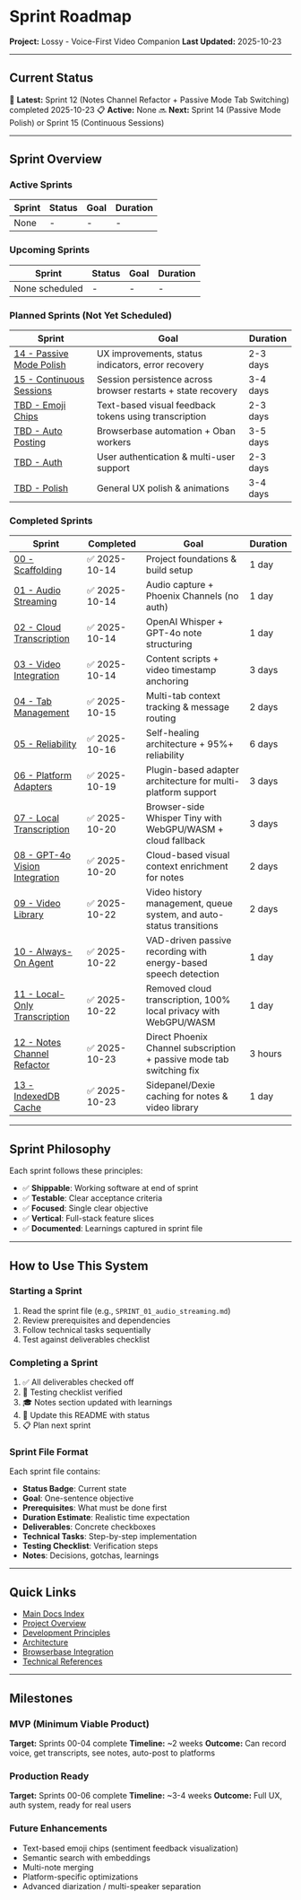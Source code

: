 # Sprint Roadmap

**Project:** Lossy - Voice-First Video Companion
**Last Updated:** 2025-10-23

---

## Current Status

🎉 **Latest:** Sprint 12 (Notes Channel Refactor + Passive Mode Tab Switching) completed 2025-10-23
📋 **Active:** None
🔜 **Next:** Sprint 14 (Passive Mode Polish) or Sprint 15 (Continuous Sessions)

---

## Sprint Overview

### Active Sprints

| Sprint | Status | Goal | Duration |
|--------|--------|------|----------|
| None | - | - | - |

### Upcoming Sprints

| Sprint | Status | Goal | Duration |
|--------|--------|------|----------|
| None scheduled | - | - | - |

### Planned Sprints (Not Yet Scheduled)

| Sprint | Goal | Duration |
|--------|------|----------|
| [14 - Passive Mode Polish](./SPRINT_14_passive_mode_polish.md) | UX improvements, status indicators, error recovery | 2-3 days |
| [15 - Continuous Sessions](./SPRINT_15_continuous_sessions.md) | Session persistence across browser restarts + state recovery | 3-4 days |
| [TBD - Emoji Chips](./planned/SPRINT_TBD_emoji_chips.md) | Text-based visual feedback tokens using transcription | 2-3 days |
| [TBD - Auto Posting](./planned/SPRINT_TBD_auto_posting.md) | Browserbase automation + Oban workers | 3-5 days |
| [TBD - Auth](./planned/SPRINT_TBD_auth.md) | User authentication & multi-user support | 2-3 days |
| [TBD - Polish](./planned/SPRINT_TBD_polish.md) | General UX polish & animations | 3-4 days |

### Completed Sprints

| Sprint | Completed | Goal | Duration |
|--------|-----------|------|----------|
| [00 - Scaffolding](./archive/SPRINT_00_scaffolding.md) | ✅ 2025-10-14 | Project foundations & build setup | 1 day |
| [01 - Audio Streaming](./archive/SPRINT_01_audio_streaming.md) | ✅ 2025-10-14 | Audio capture + Phoenix Channels (no auth) | 1 day |
| [02 - Cloud Transcription](./archive/SPRINT_02_transcription.md) | ✅ 2025-10-14 | OpenAI Whisper + GPT-4o note structuring | 1 day |
| [03 - Video Integration](./archive/SPRINT_03_video_integration.md) | ✅ 2025-10-14 | Content scripts + video timestamp anchoring | 3 days |
| [04 - Tab Management](./archive/SPRINT_04_tab_management.md) | ✅ 2025-10-15 | Multi-tab context tracking & message routing | 2 days |
| [05 - Reliability](./archive/SPRINT_05_reliability_improvements.md) | ✅ 2025-10-16 | Self-healing architecture + 95%+ reliability | 6 days |
| [06 - Platform Adapters](./archive/SPRINT_06_platform_adapters.md) | ✅ 2025-10-19 | Plugin-based adapter architecture for multi-platform support | 3 days |
| [07 - Local Transcription](./archive/SPRINT_07_local_transcription.md) | ✅ 2025-10-20 | Browser-side Whisper Tiny with WebGPU/WASM + cloud fallback | 3 days |
| [08 - GPT-4o Vision Integration](./archive/SPRINT_08_siglip_vision.md) | ✅ 2025-10-20 | Cloud-based visual context enrichment for notes | 2 days |
| [09 - Video Library](./archive/SPRINT_09_video_library.md) | ✅ 2025-10-22 | Video history management, queue system, and auto-status transitions | 2 days |
| [10 - Always-On Agent](./archive/SPRINT_10_always_on_agent.md) | ✅ 2025-10-22 | VAD-driven passive recording with energy-based speech detection | 1 day |
| [11 - Local-Only Transcription](./archive/SPRINT_11_local_only_transcription.md) | ✅ 2025-10-22 | Removed cloud transcription, 100% local privacy with WebGPU/WASM | 1 day |
| [12 - Notes Channel Refactor](./archive/SPRINT_12_notes_channel_refactor.md) | ✅ 2025-10-23 | Direct Phoenix Channel subscription + passive mode tab switching fix | 3 hours |
| [13 - IndexedDB Cache](./archive/SPRINT_13_indexeddb_cache.md) | ✅ 2025-10-23 | Sidepanel/Dexie caching for notes & video library | 1 day |

---

## Sprint Philosophy

Each sprint follows these principles:

- ✅ **Shippable**: Working software at end of sprint
- ✅ **Testable**: Clear acceptance criteria
- ✅ **Focused**: Single clear objective
- ✅ **Vertical**: Full-stack feature slices
- ✅ **Documented**: Learnings captured in sprint file

---

## How to Use This System

### Starting a Sprint

1. Read the sprint file (e.g., `SPRINT_01_audio_streaming.md`)
2. Review prerequisites and dependencies
3. Follow technical tasks sequentially
4. Test against deliverables checklist

### Completing a Sprint

1. ✅ All deliverables checked off
2. 📝 Testing checklist verified
3. 🎓 Notes section updated with learnings
4. 🔄 Update this README with status
5. 📋 Plan next sprint

### Sprint File Format

Each sprint file contains:
- **Status Badge**: Current state
- **Goal**: One-sentence objective
- **Prerequisites**: What must be done first
- **Duration Estimate**: Realistic time expectation
- **Deliverables**: Concrete checkboxes
- **Technical Tasks**: Step-by-step implementation
- **Testing Checklist**: Verification steps
- **Notes**: Decisions, gotchas, learnings

---

## Quick Links

- [Main Docs Index](../INDEX.md)
- [Project Overview](../01_OVERVIEW.md)
- [Development Principles](../02_PRINCIPLES.md)
- [Architecture](../03_ARCHITECTURE.md)
- [Browserbase Integration](../05_BROWSERBASE_INTEGRATION.md)
- [Technical References](../TECHNICAL_REFERENCES.md)

---

## Milestones

### MVP (Minimum Viable Product)
**Target:** Sprints 00-04 complete
**Timeline:** ~2 weeks
**Outcome:** Can record voice, get transcripts, see notes, auto-post to platforms

### Production Ready
**Target:** Sprints 00-06 complete
**Timeline:** ~3-4 weeks
**Outcome:** Full UX, auth system, ready for real users

### Future Enhancements
- Text-based emoji chips (sentiment feedback visualization)
- Semantic search with embeddings
- Multi-note merging
- Platform-specific optimizations
- Advanced diarization / multi-speaker separation
